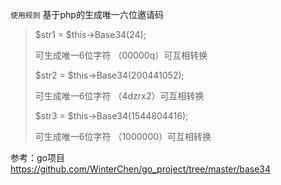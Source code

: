  `使用规则`
基于php的生成唯一六位邀请码

> $str1 = $this->Base34(24); 
> 
> 可生成唯一6位字符 （00000q）可互相转换
> 
> $str2 = $this->Base34(200441052);
> 
> 可生成唯一6位字符 （4dzrx2）可互相转换
> 
> $str3 = $this->Base34(1544804416);
>  
> 可生成唯一6位字符 （1000000）可互相转换

参考：go项目
https://github.com/WinterChen/go_project/tree/master/base34
